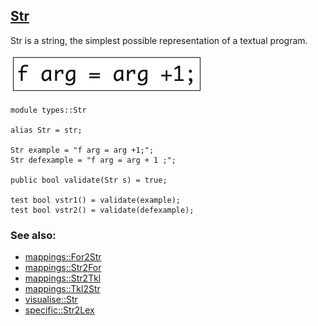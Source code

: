 ## [Str](https://github.com/grammarware/bx-parsing/blob/master/src/types/Str.rsc)

Str is a string, the simplest possible representation of a textual program.

![Example](https://github.com/grammarware/bx-parsing/raw/master/img/Str.png)

```
module types::Str

alias Str = str;

Str example = "f arg = arg +1;";
Str defexample = "f arg = arg + 1 ;";

public bool validate(Str s) = true;

test bool vstr1() = validate(example);
test bool vstr2() = validate(defexample);
```

### See also:
* [mappings::For2Str](https://github.com/grammarware/bx-parsing/blob/master/src/mappings/For2Str.rsc)
* [mappings::Str2For](https://github.com/grammarware/bx-parsing/blob/master/src/mappings/Str2For.rsc)
* [mappings::Str2Tkl](https://github.com/grammarware/bx-parsing/blob/master/src/mappings/Str2Tkl.rsc)
* [mappings::Tkl2Str](https://github.com/grammarware/bx-parsing/blob/master/src/mappings/Tkl2Str.rsc)
* [visualise::Str](https://github.com/grammarware/bx-parsing/blob/master/src/visualise/Str.rsc)
* [specific::Str2Lex](https://github.com/grammarware/bx-parsing/blob/master/src/specific/Str2Lex.rsc)
